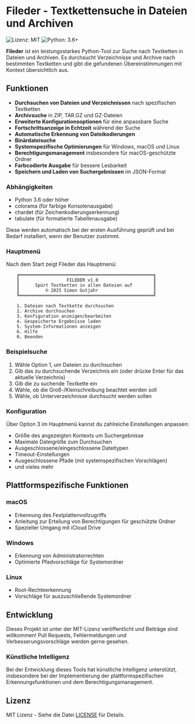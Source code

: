 # Fileder - Textkettensuche in Dateien und Archiven

![Lizenz: MIT](https://img.shields.io/badge/Lizenz-MIT-green.svg)
![Python: 3.6+](https://img.shields.io/badge/Python-3.6+-blue.svg)

**Fileder** ist ein leistungsstarkes Python-Tool zur Suche nach Textketten in Dateien und Archiven. Es durchsucht Verzeichnisse und Archive nach bestimmten Textketten und gibt die gefundenen Übereinstimmungen mit Kontext übersichtlich aus.

## Funktionen

- **Durchsuchen von Dateien und Verzeichnissen** nach spezifischen Textketten
- **Archivsuche** in ZIP, TAR.GZ und GZ-Dateien
- **Erweiterte Konfigurationsoptionen** für eine anpassbare Suche
- **Fortschrittsanzeige in Echtzeit** während der Suche
- **Automatische Erkennung von Dateikodierungen**
- **Binärdateisuche**
- **Systemspezifische Optimierungen** für Windows, macOS und Linux
- **Berechtigungsmanagement** insbesondere für macOS-geschützte Ordner
- **Farbcodierte Ausgabe** für bessere Lesbarkeit
- **Speichern und Laden von Suchergebnissen** im JSON-Format

### Abhängigkeiten

- Python 3.6 oder höher
- colorama (für farbige Konsolenausgabe)
- chardet (für Zeichenkodierungserkennung)
- tabulate (für formatierte Tabellenausgabe)

Diese werden automatisch bei der ersten Ausführung geprüft und bei Bedarf installiert, wenn der Benutzer zustimmt.


### Hauptmenü

Nach dem Start zeigt Fileder das Hauptmenü:

```
    ╔═══════════════════════════════════════════════════╗
    ║                  FILEDER v1.0                     ║
    ║      Spürt Textketten in allen Dateien auf        ║
    ║          © 2025 Simon Gutjahr                     ║
    ╚═══════════════════════════════════════════════════╝

    1. Dateien nach Textkette durchsuchen
    2. Archive durchsuchen
    3. Konfiguration anzeigen/bearbeiten
    4. Gespeicherte Ergebnisse laden
    5. System-Informationen anzeigen
    6. Hilfe
    0. Beenden
```

### Beispielsuche

1. Wähle Option 1, um Dateien zu durchsuchen
2. Gib das zu durchsuchende Verzeichnis ein (oder drücke Enter für das aktuelle Verzeichnis)
3. Gib die zu suchende Textkette ein
4. Wähle, ob die Groß-/Kleinschreibung beachtet werden soll
5. Wähle, ob Unterverzeichnisse durchsucht werden sollen

### Konfiguration

Über Option 3 im Hauptmenü kannst du zahlreiche Einstellungen anpassen:
- Größe des angezeigten Kontexts um Suchergebnisse
- Maximale Dateigröße zum Durchsuchen
- Ausgeschlossene/eingeschlossene Dateitypen
- Timeout-Einstellungen
- Ausgeschlossene Pfade (mit systemspezifischen Vorschlägen)
- und vieles mehr

## Plattformspezifische Funktionen

### macOS
- Erkennung des Festplattenvollzugriffs
- Anleitung zur Erteilung von Berechtigungen für geschützte Ordner
- Spezieller Umgang mit iCloud Drive

### Windows
- Erkennung von Administratorrechten
- Optimierte Pfadvorschläge für Systemordner

### Linux
- Root-Rechteerkennung
- Vorschläge für auszuschließende Systemordner

## Entwicklung

Dieses Projekt ist unter der MIT-Lizenz veröffentlicht und Beiträge sind willkommen! Pull Requests, Fehlermeldungen und Verbesserungsvorschläge werden gerne gesehen.

### Künstliche Intelligenz

Bei der Entwicklung dieses Tools hat künstliche Intelligenz unterstützt, insbesondere bei der Implementierung der plattformspezifischen Erkennungsfunktionen und dem Berechtigungsmanagement.

## Lizenz

MIT Lizenz - Siehe die Datei [LICENSE](LICENSE) für Details.
